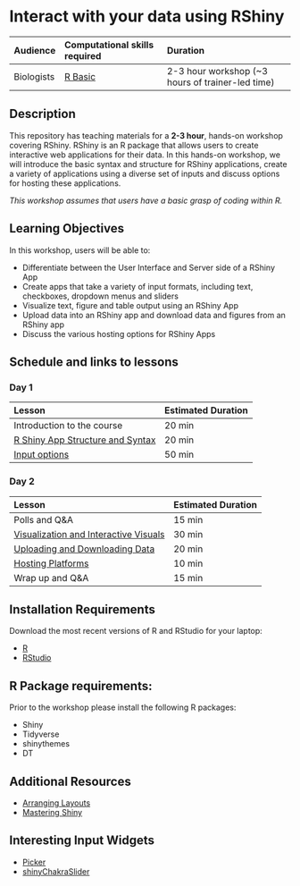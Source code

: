 # Interact with your data using RShiny

| Audience | Computational skills required | Duration |
:----------|:----------|:----------|
| Biologists | [R Basic](https://hbctraining.github.io/Training-modules/IntroR/) | 2-3 hour workshop (~3 hours of trainer-led time)|


## Description

This repository has teaching materials for a **2-3 hour**, hands-on workshop covering RShiny. RShiny is an R package that allows users to create interactive web applications for their data. In this hands-on workshop, we will introduce the basic syntax and structure for RShiny applications, create a variety of applications using a diverse set of inputs and discuss options for hosting these applications.

*This workshop assumes that users have a basic grasp of coding within R.*

## Learning Objectives

In this workshop, users will be able to:
- Differentiate between the User Interface and Server side of a RShiny App
- Create apps that take a variety of input formats, including text, checkboxes, dropdown menus and sliders
- Visualize text, figure and table output using an RShiny App
- Upload data into an RShiny app and download data and figures from an RShiny app
- Discuss the various hosting options for RShiny Apps 

## Schedule and links to lessons

### Day 1

| Lesson            | Estimated Duration |
|:----------------|:----------|
| Introduction to the course | 20 min | 
| [R Shiny App Structure and Syntax](lessons/01_syntax_and_structure.md) | 20 min | 
| [Input options](lessons/02_inputs.md) | 50 min |

### Day 2

| Lesson          | Estimated Duration |
|:----------------|:----------|
| Polls and Q&A | 15 min |
| [Visualization and Interactive Visuals](lessons/03_visuals.md) | 30 min | 
| [Uploading and Downloading Data](lessons/04_uploading_downloading_data.md) | 20 min | 
| [Hosting Platforms](lessons/05_hosting.md) | 10 min | 
| Wrap up and Q&A | 15 min |

## Installation Requirements

Download the most recent versions of R and RStudio for your laptop:

 - [R](http://lib.stat.cmu.edu/R/CRAN/) 
 - [RStudio](https://www.rstudio.com/products/rstudio/download/#download)

## R Package requirements:

Prior to the workshop please install the following R packages:

- Shiny
- Tidyverse
- shinythemes
- DT

## Additional Resources

- [Arranging Layouts](lessons/layouts.md)
- [Mastering Shiny](https://mastering-shiny.org/)

## Interesting Input Widgets
- [Picker](https://github.com/hms-dbmi/picker)
- [shinyChakraSlider](https://github.com/stla/shinyChakraSlider)
